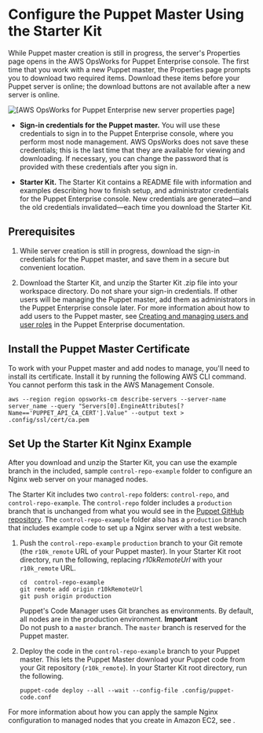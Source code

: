 # Configure the Puppet Master Using the Starter Kit<a name="opspup-starterkit"></a>

While Puppet master creation is still in progress, the server's Properties page opens in the AWS OpsWorks for Puppet Enterprise console\. The first time that you work with a new Puppet master, the Properties page prompts you to download two required items\. Download these items before your Puppet server is online; the download buttons are not available after a new server is online\.

![\[AWS OpsWorks for Puppet Enterprise new server properties page\]](http://docs.aws.amazon.com/opsworks/latest/userguide/images/opspup_creatingserver.png)

+ **Sign\-in credentials for the Puppet master\.** You will use these credentials to sign in to the Puppet Enterprise console, where you perform most node management\. AWS OpsWorks does not save these credentials; this is the last time that they are available for viewing and downloading\. If necessary, you can change the password that is provided with these credentials after you sign in\.

+ **Starter Kit\.** The Starter Kit contains a README file with information and examples describing how to finish setup, and administrator credentials for the Puppet Enterprise console\. New credentials are generated—and the old credentials invalidated—each time you download the Starter Kit\.

## Prerequisites<a name="finish-server-prereqs-puppet"></a>

1. While server creation is still in progress, download the sign\-in credentials for the Puppet master, and save them in a secure but convenient location\.

1. Download the Starter Kit, and unzip the Starter Kit \.zip file into your workspace directory\. Do not share your sign\-in credentials\. If other users will be managing the Puppet master, add them as administrators in the Puppet Enterprise console later\. For more information about how to add users to the Puppet master, see [Creating and managing users and user roles](https://docs.puppet.com/pe/latest/rbac_user_roles.html#add-a-user-to-a-user-role) in the Puppet Enterprise documentation\.

## Install the Puppet Master Certificate<a name="opspup-post-launch"></a>

To work with your Puppet master and add nodes to manage, you'll need to install its certificate\. Install it by running the following AWS CLI command\. You cannot perform this task in the AWS Management Console\.

```
aws --region region opsworks-cm describe-servers --server-name server_name --query "Servers[0].EngineAttributes[?Name=='PUPPET_API_CA_CERT'].Value" --output text > .config/ssl/cert/ca.pem
```
## Set Up the Starter Kit Nginx Example<a name="w3ab2b7c15c11c11"></a>

After you download and unzip the Starter Kit, you can use the example branch in the included, sample `control-repo-example` folder to configure an Nginx web server on your managed nodes\. 

The Starter Kit includes two `control-repo` folders: `control-repo`, and `control-repo-example`\. The `control-repo` folder includes a `production` branch that is unchanged from what you would see in the [Puppet GitHub repository](https://github.com/puppetlabs/control-repo)\. The `control-repo-example` folder also has a `production` branch that includes example code to set up a Nginx server with a test website\.

1. Push the `control-repo-example` `production` branch to your Git remote \(the `r10k_remote` URL of your Puppet master\)\. In your Starter Kit root directory, run the following, replacing *r10kRemoteUrl* with your `r10k_remote` URL\.

   ```
   cd  control-repo-example
   git remote add origin r10kRemoteUrl
   git push origin production
   ```

   Puppet's Code Manager uses Git branches as environments\. By default, all nodes are in the production environment\. 
**Important**  
Do not push to a `master` branch\. The `master` branch is reserved for the Puppet master\.

1. Deploy the code in the `control-repo-example` branch to your Puppet master\. This lets the Puppet Master download your Puppet code from your Git repository \(`r10k_remote`\)\. In your Starter Kit root directory, run the following\.

   ```
   puppet-code deploy --all --wait --config-file .config/puppet-code.conf
   ```

For more information about how you can apply the sample Nginx configuration to managed nodes that you create in Amazon EC2, see \.